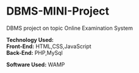 # DBMS-MINI-Project
 DBMS project on topic Online Examination System


<b>Technology Used:</b><br>
<b>Front-End:</b> HTML,CSS,JavaScript <br>
<b>Back-End:</b> PHP,MySql<br>

<b>Software Used:</b>
WAMP
